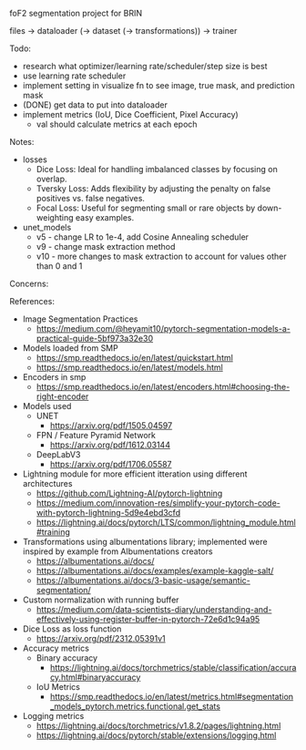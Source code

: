 foF2 segmentation project for BRIN

files -> dataloader (-> dataset (-> transformations)) -> trainer

Todo:
- research what optimizer/learning rate/scheduler/step size is best
- use learning rate scheduler
- implement setting in visualize fn to see image, true mask, and prediction mask
- (DONE) get data to put into dataloader
- implement metrics (IoU, Dice Coefficient, Pixel Accuracy)
    - val should calculate metrics at each epoch

Notes:
- losses
    - Dice Loss: Ideal for handling imbalanced classes by focusing on overlap.
    - Tversky Loss: Adds flexibility by adjusting the penalty on false positives vs. false negatives.
    - Focal Loss: Useful for segmenting small or rare objects by down-weighting easy examples.
- unet_models
    - v5 - change LR to 1e-4, add Cosine Annealing scheduler
    - v9 - change mask extraction method
    - v10 - more changes to mask extraction to account for values other than 0 and 1

Concerns:

References:
- Image Segmentation Practices
    - https://medium.com/@heyamit10/pytorch-segmentation-models-a-practical-guide-5bf973a32e30
- Models loaded from SMP
    - https://smp.readthedocs.io/en/latest/quickstart.html
    - https://smp.readthedocs.io/en/latest/models.html
- Encoders in smp
    - https://smp.readthedocs.io/en/latest/encoders.html#choosing-the-right-encoder
- Models used
    - UNET
        - https://arxiv.org/pdf/1505.04597
    - FPN / Feature Pyramid Network
        - https://arxiv.org/pdf/1612.03144
    - DeepLabV3
        - https://arxiv.org/pdf/1706.05587
- Lightning module for more efficient itteration using different architectures
    - https://github.com/Lightning-AI/pytorch-lightning
    - https://medium.com/innovation-res/simplify-your-pytorch-code-with-pytorch-lightning-5d9e4ebd3cfd
    - https://lightning.ai/docs/pytorch/LTS/common/lightning_module.html#training
- Transformations using albumentations library; implemented were inspired by example from Albumentations creators 
    - https://albumentations.ai/docs/
    - https://albumentations.ai/docs/examples/example-kaggle-salt/
    - https://albumentations.ai/docs/3-basic-usage/semantic-segmentation/
- Custom normalization with running buffer
    - https://medium.com/data-scientists-diary/understanding-and-effectively-using-register-buffer-in-pytorch-72e6d1c94a95
- Dice Loss as loss function
    - https://arxiv.org/pdf/2312.05391v1
- Accuracy metrics
    - Binary accuracy
        - https://lightning.ai/docs/torchmetrics/stable/classification/accuracy.html#binaryaccuracy
    - IoU Metrics
        - https://smp.readthedocs.io/en/latest/metrics.html#segmentation_models_pytorch.metrics.functional.get_stats
- Logging metrics
    - https://lightning.ai/docs/torchmetrics/v1.8.2/pages/lightning.html
    - https://lightning.ai/docs/pytorch/stable/extensions/logging.html
